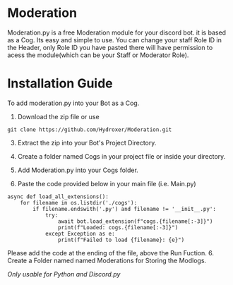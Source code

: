 # Moderation
Moderation.py is a free Moderation module for your discord bot. it is based as a Cog. Its easy and simple to use.
You can change your staff Role ID in the Header, only Role ID you have pasted there will have permission to acess the module(which can be your Staff or Moderator Role).

# Installation Guide

To add moderation.py into your Bot as a Cog.
1. Download the zip file or use
```sudo
git clone https://github.com/Hydroxer/Moderation.git
``` 
3. Extract the zip into your Bot's Project Directory.

4. Create a folder named Cogs in your project file or inside your directory.
5. Add Moderation.py into your Cogs folder.
6. Paste the code provided below in your main file (i.e. Main.py)

```
async def load_all_extensions():
    for filename in os.listdir('./cogs'):
        if filename.endswith('.py') and filename != '__init__.py':
            try:
                await bot.load_extension(f"cogs.{filename[:-3]}")
                print(f"Loaded: cogs.{filename[:-3]}")
            except Exception as e:
                print(f"Failed to load {filename}: {e}")
```

Please add the code at the ending of the file, above the Run Fuction.
6. Create a Folder named named Moderations for Storing the Modlogs.

*Only usable for Python and Discord.py*
